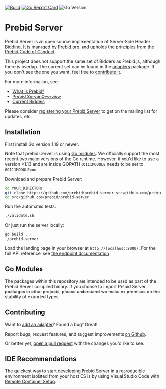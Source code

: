 [![Build](https://img.shields.io/github/actions/workflow/status/prebid/prebid-server/validate.yml?branch=master&style=flat-square)](https://github.com/prebid/prebid-server/actions/workflows/validate.yml)
[![Go Report Card](https://goreportcard.com/badge/github.com/prebid/prebid-server?style=flat-square)](https://goreportcard.com/report/github.com/prebid/prebid-server)
![Go Version](https://img.shields.io/github/go-mod/go-version/prebid/prebid-server?style=flat-square)

# Prebid Server

Prebid Server is an open source implementation of Server-Side Header Bidding.
It is managed by [Prebid.org](https://prebid.org/about/),
and upholds the principles from the [Prebid Code of Conduct](https://prebid.org/code-of-conduct/).

This project does not support the same set of Bidders as Prebid.js, although there is overlap.
The current set can be found in the [adapters](./adapters) package. If you don't see the one you want, feel free to [contribute it](https://docs.prebid.org/prebid-server/developers/add-new-bidder-go.html).

For more information, see:

- [What is Prebid?](https://docs.prebid.org/overview/intro.html)
- [Prebid Server Overview](https://docs.prebid.org/prebid-server/overview/prebid-server-overview.html)
- [Current Bidders](https://docs.prebid.org/dev-docs/pbs-bidders.html)

Please consider [registering your Prebid Server](https://docs.prebid.org/prebid-server/hosting/pbs-hosting.html#optional-registration) to get on the mailing list for updates, etc.

## Installation

First install [Go](https://golang.org/doc/install) version 1.19 or newer.

Note that prebid-server is using [Go modules](https://blog.golang.org/using-go-modules).
We officially support the most recent two major versions of the Go runtime. However, if you'd like to use a version <1.13 and are inside GOPATH `GO111MODULE` needs to be set to `GO111MODULE=on`.

Download and prepare Prebid Server:

```bash
cd YOUR_DIRECTORY
git clone https://github.com/prebid/prebid-server src/github.com/prebid/prebid-server
cd src/github.com/prebid/prebid-server
```

Run the automated tests:

```bash
./validate.sh
```

Or just run the server locally:

```bash
go build .
./prebid-server
```

Load the landing page in your browser at `http://localhost:8000/`.
For the full API reference, see [the endpoint documentation](https://docs.prebid.org/prebid-server/endpoints/pbs-endpoint-overview.html)

## Go Modules

The packages within this repository are intended to be used as part of the Prebid Server compiled binary. If you
choose to import Prebid Server packages in other projects, please understand we make no promises on the stability
of exported types.

## Contributing

Want to [add an adapter](https://docs.prebid.org/prebid-server/developers/add-new-bidder-go.html)? Found a bug? Great!

Report bugs, request features, and suggest improvements [on Github](https://github.com/prebid/prebid-server/issues).

Or better yet, [open a pull request](https://github.com/prebid/prebid-server/compare) with the changes you'd like to see.

## IDE Recommendations

The quickest way to start developing Prebid Server in a reproducible environment isolated from your host OS
is by using Visual Studio Code with [Remote Container Setup](devcontainer.md).
